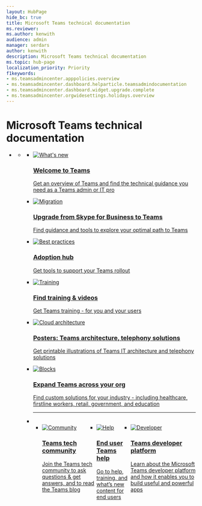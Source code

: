 ```yaml
--- 
layout: HubPage
hide_bc: true
title: Microsoft Teams technical documentation
ms.reviewer: 
ms.author: kenwith
audience: admin
manager: serdars
author: kenwith
description: Microsoft Teams technical documentation
ms.topic: hub-page
localization_priority: Priority
f1keywords: 
- ms.teamsadmincenter.apppolicies.overview
- ms.teamsadmincenter.dashboard.helparticle.teamsadmindocumentation
- ms.teamsadmincenter.dashboard.widget.upgrade.complete
- ms.teamsadmincenter.orgwidesettings.holidays.overview
---
```

<div id="main" class="v2">
    <div class="container">
        <h1>Microsoft Teams technical documentation</h1>
        <P> </p>
        <ul class="pivots">
            <li>
                <a href="#home"></a>
                <ul id="home">
                    <li>
                        <a href="#home-all"></a>
                        <ul id="home-all" class="cardsF">
                            <li>
                                <a href="https://docs.microsoft.com/MicrosoftTeams/teams-overview">
                                <div class="cardSize">
                                    <div class="cardPadding">
                                        <div class="card">
                                            <div class="cardImageOuter">
                                                <div class="cardImage">
                                                    <img src="https://docs.microsoft.com/en-us/office/media/icons/whats-new-megaphone-teams.svg" alt="What's new" />
                                                </div>
                                            </div>
                                            <div class="cardText">
                                                <h3>Welcome to Teams</h3>
                                                <P>Get an overview of Teams and find the technical guidance you need as a Teams admin or IT pro</p>
                                            </div>
                                        </div>
                                    </div>
                                </div>
                            </a>
                            </li>
                            <li>
                                <a href="https://docs.microsoft.com/MicrosoftTeams/upgrade-start-here">
                                <div class="cardSize">
                                    <div class="cardPadding">
                                        <div class="card">
                                            <div class="cardImageOuter">
                                                <div class="cardImage">
                                                    <img src="https://docs.microsoft.com/en-us/office/media/icons/migration-teams.svg" alt="Migration" />
                                                </div>
                                            </div>
                                            <div class="cardText">
                                                <h3>Upgrade from Skype for Business to Teams</h3>
                                                <P>Find guidance and tools to explore your optimal path to Teams</p>
                                            </div>
                                        </div>
                                    </div>
                                </div>
                            </a>
                            </li>
                            <li>
                                <a href="https://docs.microsoft.com/MicrosoftTeams/adopt-microsoft-teams-landing-page">
                                <div class="cardSize">
                                    <div class="cardPadding">
                                        <div class="card">
                                            <div class="cardImageOuter">
                                                <div class="cardImage">
                                                    <img src="https://docs.microsoft.com/en-us/office/media/icons/best-practices-teams.svg" alt="Best practices" />
                                                </div>
                                            </div>
                                            <div class="cardText">
                                                <h3>Adoption hub</h3>
                                                <P>Get tools to support your Teams rollout</p>
                                            </div>
                                        </div>
                                    </div>
                                </div>
                            </a>
                            </li>
                            <li>
                                <a href="https://docs.microsoft.com/MicrosoftTeams/training-microsoft-teams-landing-page">
                                <div class="cardSize">
                                    <div class="cardPadding">
                                        <div class="card">
                                            <div class="cardImageOuter">
                                                <div class="cardImage">
                                                    <img src="https://docs.microsoft.com/en-us/office/media/icons/education-tutorial-teams.svg" alt="Training" />
                                                </div>
                                            </div>
                                            <div class="cardText">
                                                <h3>Find training & videos</h3>
                                                <P>Get Teams training - for you and your users</p>
                                            </div>
                                        </div>
                                    </div>
                                </div>
                            </a>
                            </li>
                            <li>
                                <a href="https://docs.microsoft.com/en-us/microsoftteams/teams-architecture-solutions-posters">
                                <div class="cardSize">
                                    <div class="cardPadding">
                                        <div class="card">
                                            <div class="cardImageOuter">
                                                <div class="cardImage">
                                                    <img src="https://docs.microsoft.com/en-us/office/media/icons/cloud-architecture2.svg" alt="Cloud architecture" />
                                                </div>
                                            </div>
                                            <div class="cardText">
                                                <h3>Posters: Teams architecture, telephony solutions</h3>
                                                <P>Get printable illustrations of Teams IT architecture and  telephony solutions</p>
                                            </div>
                                        </div>
                                    </div>
                                </div>
                            </a>
                            </li>
                            <li>
                                <a href="https://docs.microsoft.com/MicrosoftTeams/expand-teams-across-your-org/expand-teams-across-your-organization-landing-page"><div class="cardSize">
                                <div class="cardPadding">
                                        <div class="card">
                                            <div class="cardImageOuter">
                                                <div class="cardImage">
                                                    <img src="https://docs.microsoft.com/en-us/office/media/icons/blocks-teams.svg" alt="Blocks" />
                                                </div>
                                            </div>
                                            <div class="cardText">
                                                <h3>Expand Teams across your org</h3>
                                                <P>Find custom solutions for your industry - including healthcare, firstline workers, retail, government, and education</p>
                                            </div>
                                        </div>
                                    </div>
                                </div>
                            </a>
                            </li> 
<li class="fullSpan">
                  <hr>
                  <br>
                  <ul class="cardsF panelContent singlePanelContent" style="display:flex!important;">
                        <li>
                            <a href="https://techcommunity.microsoft.com/t5/Microsoft-Teams/ct-p/MicrosoftTeams" target="_blank" data-linktype="external">
                            <div class="cardSize">
                                <div class="cardPadding">
                                    <div class="card">
                                        <div class="cardImageOuter">
                                            <div class="cardImage">
                                                <img src="https://docs.microsoft.com/en-us/office/media/icons/users-people.svg" alt="Community">
                                            </div>
                                        </div>
                                        <div class="cardText">
                                            <h3>Teams tech community</h3>
                                            <p>Join the Teams tech community to ask questions &amp; get answers, and to read the Teams blog</p>
                                        </div>
                                    </div>
                                </div>
                            </div>
                            </a>
                        </li> 
                        <li>
                            <a href="https://support.office.com/Teams">
                            <div class="cardSize">
                                <div class="cardPadding">
                                    <div class="card">
                                        <div class="cardImageOuter">
                                            <div class="cardImage">
                                                <img src="https://docs.microsoft.com/en-us/office/media/icons/help.svg" alt="Help">
                                            </div>
                                        </div>
                                        <div class="cardText">
                                            <h3>End user Teams help</h3>
                                            <p>Go to help, training, and what’s new content for end users</p>
                                                    </div>
                                                </div>
                                            </div>
                                        </div>
                                        </a>
                                    </li>
                        <li>
                            <a href="https://docs.microsoft.com/microsoftteams/platform/overview">        
                            <div class="cardSize">
                                <div class="cardPadding">
                                    <div class="card">
                                        <div class="cardImageOuter">
                                            <div class="cardImage">
                                                <img src="https://docs.microsoft.com/en-us/office/media/icons/developer-teams.svg" alt="Developer" data-linktype="external">
                                            </div>
                                        </div>
                                        <div class="cardText">
                                            <h3>Teams developer platform</h3>
                                            <p>Learn about the Microsoft Teams developer platform and how it enables you to build useful and powerful apps</p>
                                        </div>
                                    </div>
                                </div>
                            </div>
                            </a>
                        </li>
                              </ul>
                            </li>
                       </ul>
                    </li>
                </ul>
            </li>
        </ul>
    </div>
</div>
